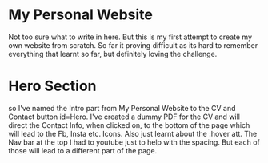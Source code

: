 # My Personal Website

Not too sure what to write in here. But this is my first attempt 
to create my own website from scratch. So far it proving difficult as its hard to remember everything that learnt so far, but definitely loving the challenge.

# Hero Section
so I've named the Intro part from My Personal Website to the CV and Contact button id=Hero. I've created a dummy PDF for the CV and will direct the Contact Info, when clicked on, to the bottom of the page which will lead to the Fb, Insta etc. Icons. Also just learnt about the :hover att.
The Nav bar at the top I had to youtube just to help with the spacing. But each of those will lead to a different part of the page.
